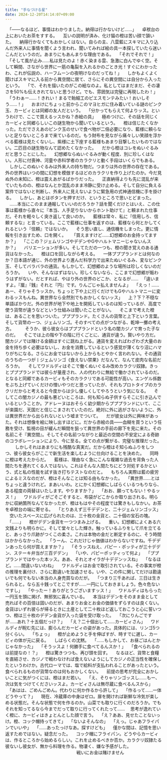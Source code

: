 ```yaml
---
title: "手なづける星"
date: 2024-12-20T14:14:07+09:00
---
```

　「――なるほど、事情はわかりました。納得は行かないけど……」
　卓袱台の上においたお茶をすする。
　互いの説明が済み、化け猫の橙は苦い顔で頷いた。
　納得行かなくてもおかしくはない。自らの主、八雲藍にスキマに入り込んだ外来人に事情を聞くよう言われ、聞いてみれば絵の具一本探していたら迷いこんだというのだ。あまりにもあんまりな理由である。
　「それでそれで！」
　「そして風が止み……私は見たのよ！赤く染まる雲、急激に白んでゆく空。そして瞬間、さながら世界に一筋の亀裂を入れるかのごとき光！すぐにわかったわ、これが伝説の、ハーフムーンの夜明けなのだってね！」
　しかもよくよく聞けばスキマに入る前から異空間に居て、さらにその異空間には自分から入ったという。
　「で、それを描いたのがこの絵なのよ。私としてはまだまだ、その凄さを50%も伝えきれてないと思うけど。でも、雰囲気は完璧に再現したわ！」
　「うわぁー……！きれい！まるで飴細工のピエスモンテみたい！おいしそう……！」
　おまけにちょっと前からこのマヨヒガに住み着いている謎のピンク玉、カービィとは同郷の友人だという。
　「分かってもらえて何よりッス。というわけで、ここで買えるッスかね？赤絵の具」
　極めつけに、その話を同じくカービィと同郷らしいこの謎生物から聞いているという。
　橙は信じたくなかった。ただでさえあのピンク玉のせいで食べ物が二倍必要になり、藍様に頼らないと足りないところまで来ているのだ。もう財布を見ながら痛々しい笑顔を浮かべる藍様は見たくないし、紫様に土下座する藍様もあまり目撃したいものではない。二匹目の謎生物なんて認めたくなかった。
　だから橙はコレをぬいぐるみだと思うことにした。
　幻想郷ならぬいぐるみが動く程度、別に珍しくはない。人形に付喪神、河童や赤科学者のカラクリと動く手段はいくらでもある。
　しかしこのぬいぐるみは外来人の持ち物だ。つまりは外の世界の存在である。外の世界はいつの間に幻想を模倣するほどのカラクリを作り上げたのか。今だ見ぬ外の未知に、橙は震えあがるばかりだった。
　正直納得よりも先に混乱が来ていたものの、橙はなんとか混乱のまま冷静に受け止める。そして自分に負える案件ではないと判断し、外来人に見えないように緊急用の式神通信機に手を掛ける。
　しかし、あとはボタンを押すだけ、というところで思いとどまった。
　……本当にこのまま通報していいのだろうか？話を聞くだけとはいえ、この仕事は藍様から直々に『本当、人手足りないからホント助けて』と頼まれた仕事だ。それを軽々しく突き返して良いのか。
　藍様は常々、私に『信用しろ、信頼するな』と言っている。ここで藍様に仕事を返すのは、藍様なら何とかしてくれるという『信頼』ではないか。
　そう思い直し、通信機をしまった。更に情報を引き出すため、口を開く。　
　「買えますけど……幻想郷のお金持ってますか？」
　「ここの？ジェムリンゴやデデンやGやハルトマニーじゃないんスか？」
　バリエーションが多い。そしてただの一つも、橙の聞き覚えのある通貨はなかった。
　橙は口を回しながら考える。
　一体プププランドとは何なのか？日本語が通じ、外の世界より進んだ科学力で出来たぬいぐるみ、変なピンク玉、そしてバラバラの通貨。もしかして、幻想郷のような場所は珍しくないのだろうか。
　いや、そんなはずはない。珍しくないなら、ここまで幻想郷が賑わうはずがない。だとすれば、やはり外の世界のどこか、となるが……
　「違いますよ。『厘』『銭』それと『円』です。りんごじゃ払えませんよ」
　「えっ！……あー、そりゃそうッスか。ちょっと下や上に行くだけでもGやハルトマニーに変わるッスもんね。異世界なら全然別でもおかしくないッス」
　上？下？不穏な単語ばかりだ。外の世界が地下や地上を開拓しているのは知っているが、高度で使う貨幣が違うなどという仕組みは聞いたことがない。
　そこまで考えた橙は、あることを思いついた。プププランド。たくさんの貨幣と上下という言葉。そして貨幣の一つ、ジェムリンゴ。そのすべての点がつながる、乾坤一擲の考え方。
　
　そうか、彼ら彼女らはプププランドという名の闇カジノで育った子なのだ。
　そこでは上の階や下の階に行くごとに、通貨が違う。賢いやり方だ。闇カジノでは賭ける金額はすぐに跳ね上がる。通貨を変えればわざわざ大量のお金を持ち歩く必要はないし、お金を消費しているという感覚が薄くなり沼にハマりがちになる。さらにお金ではないから上からもとやかく言われない。その通貨のうちの一つが丨ジェムリンゴ《食えない禁果》だなんて、なんて皮肉な名前だろうか。
　そしてワドルディはそこで働くぬいぐるみ改めカラクリ奴隷。きっとプププランドでは彼らが量産され、人の代わりに無給で働かされているのだ。となると同郷であるカービィもそのカラクリである可能性が高い。エンゲル係数をぶち上げていくだけの憎いやつだと思っていたが、それもプロトタイプのカラクリだからと考えると今度からは少し優しくしてやろうという気になる。
　そしてこの闇カジノの最も悪どいところは、何も知らぬ子供すらそこに引き込んでいるということか。アドレーヌはおそらく幼少期からプププランドにいて、ここが楽園だ、天国だと信じこまされていたのだ。絶対に外に逃がさないように、外は異世界だから出られないという嘘までついて。
　だが彼女は外に興味があった。それは想像を絵に映し出すほどに。だから赤絵の具――血糊を買うという任務を受け、監視の目が緩んだ瞬間を狙って異世界の手前の廊下を見に来た。その名前こそ『異空間』。そしてその名前つながりと最近の空間の不安定による奇跡のコラボレーションにより、今に至る。全ての点が繋がる、完璧な推理だった。
　
　しかしそれはあまりにも残酷な真実だ。だから橙はそ知らぬふりをしつつ、彼ら彼女らがここで新生活を楽しむように仕向けることを決めた。
　同時に橙は考えたからだ。
　藍様は、理由なく急にこんな複雑な過去を背負った人間たちを連れてくる人ではない。これはそんな人間たちにどう対処するかという、式と私の性能を試す抜き打ちテストなのだと。
　もちろん実際は藍の疲労によるミスなのだが、橙はそんなことは知る由もなかった。
　「異世界……とはちょっと違うけれど。まあいいわ。とにかく幻想郷にしばらくいるつもりなら、ある程度の両替はいたします。やりますか？」
　「おお、願ってもない！やるッス！」
　ワドルディがごそごそすると、布袋がどこからか取り出される。明らかに収納箇所なんてなかったが、橙はもはやその程度では驚きもしなかい。お茶を卓袱台の端に寄せる。
　「とりあえず三千デデンと、二十ジェムリンゴッス」
　空いたスペースに広げられたのは、三十枚の金貨と、二十個の宝石の塊。
　「……」
　橙がデデン金貨を一つつまみ上げる。
　重い。幻想郷によくある六文銭よりも明らかに。そして堂々とした輝き。触っているふりをして爪を立てると、あっさり爪跡がつくこの柔さ。これは本物の金だと断定するのに、そう時間はかからなかった。
　「うーん、これだけじゃ価値はわからないですね。千デデンあったら何が買えますか？」
　「そうッスねえ、パピー・ポッティが三十デデン、ステーキ弁当が三百デデン」
　「いや、パピーポッティって何よ」
　「プププランドではやった本ッス。ああ、それとオイラが十デデンッスね」
　「なるほど。……間違いないわね」
　ワドルディはお金で取引されている。その事実が橙の推理を裏付け、さらに勘違いを加速させる。いや、この件に関してだけは勘違いでも何でもない本当の人身売買なのだが。
　「つまり三千あれば、三日は生きられると。なら五十銭ってとこですが……一円にしておきましょう。色々危ないですし」
　「やったー！ありがとうございますッス！」
　ワドルディはもらった一円玉を頭に掲げ、無邪気に喜んでいる。
　本当はデデンをそのまま金として売ればその百倍は固いのだが、あまりお金とお金の価値をずらすのは良くない。金貨はいずれ彼らが帰るときに土産として二十枚ほど返しておこうと心に誓いつつ、橙は三十枚のデデン金貨が入った袋を受け取った。
　「次にりんごですが……あれ？十五個だっけ？」
　「え？二十個出して……カービィさん」
　ワドルディが睨む先には、膨らんだカービィの姿があった。具体的には、リンゴ5つ分くらい。
　「ちょっ」
　橙が止めようと手を伸ばすが、時すでに遅し、カービィの体が元に戻る。
　しばらくの沈黙。
　「……もしかして、お昼ごはんとかじゃなかった」
　「そうッスよ！何勝手に食べてるんスか！」
　「食べられるのは前提なの！？」
　橙は驚きつつも、再び頭を回す。
　なるほど、貨幣と食糧を直結させ、カジノで戦わなければ食えないようにしてカジノの正当性を確保したというわけか。古代ローマでは、塩で給料が支払われることがあったという。食べられるものが貨幣なのは何もおかしくない。
　前提の思考が完全におかしいことに気がつくには、橙はまだ若い。
　「え、そりゃリンゴッスし……もー、次は気をつけてくださいッスよ。カービィさんは無尽蔵に食べるんスから」
　「あはは、ごめんごめん。代わりに何か作るから許して」
　「作るって……一体どうやって？」
　現在、冷蔵庫の中身はゼロ。扉を開ければ新鮮な冷気が楽しめる状態だ。そんな状態で何を作るのか。山菜でも取りに行くのだろうか。でもそれを知ってるなら今までだって取りに行ってくれたって……
　思考が逸れていく橙に、カービィはきょとんとした顔で言う。
　「え？ああ、見せたことないっけ。橙、コック帽持ってきて」
　「ないよそんなの」
　「えっ。じゃあフライパンでいいや」
　「……あったっけなあ。探すけども」
　僅かな間は、記憶を思い返すためではない。疑念だった。
　コック帽にフライパン。どうやらカービィは、作るところから始めるらしい。これを止めるべきか否か。カラクリ奴隷たる彼ないし彼女が、無から料理を作る。物凄く、嫌な予感がした。
　
　
　
　
　
　
　
　
　
　
　
　
　戦いにお金は賭けません
　
　
　
